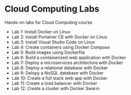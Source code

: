  # Cloud Computing Labs
 Hands-on labs for Cloud Computing course 
- Lab 1: Install Docker on Linux
- Lab 2: Install Portainer CE with Docker on Linux
- Lab 3: Install Visual Studio Code on Linux
- Lab 4: Create containers using Docker Compose
- Lab 5: Build images using Dockerfile
- Lab 6: Build a containerized web application with Docker
- Lab 7: Deploy a microservices architecture with Docker
- Lab 8: Deploy a relational database with Docker
- Lab 9: Delopy a NoSQL database with Docker
- Lab 10: Create a full stack web app with Docker
- Lab 11: Create a load balancer with Docker 
- Lab 12: Create a cluster with Docker Swarm
